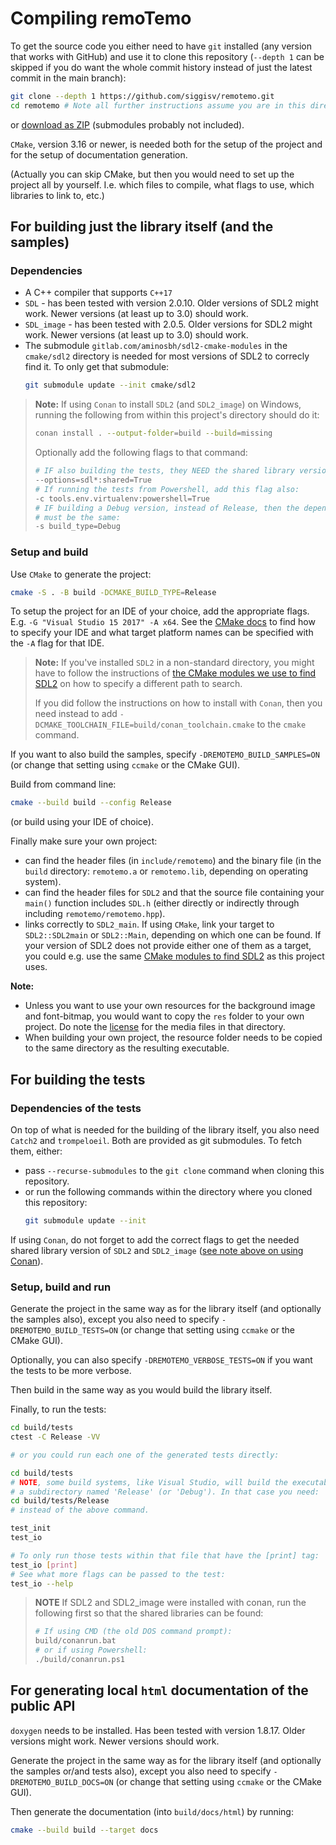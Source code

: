# Compiling remoTemo

To get the source code you either need to have `git` installed (any version
that works with GitHub) and use it to clone this repository (`--depth 1` can
be skipped if you do want the whole commit history instead of just the latest
commit in the main branch):

```sh
git clone --depth 1 https://github.com/siggisv/remotemo.git
cd remotemo # Note all further instructions assume you are in this directory
```

or [download as
ZIP](https://github.com/siggisv/remotemo/archive/refs/heads/main.zip)
(submodules probably not included).

`CMake`, version 3.16 or newer, is needed both for the setup of the project
and for the setup of documentation generation.

(Actually you can skip CMake, but then you would need to set up the project
all by yourself. I.e. which files to compile, what flags to use, which
libraries to link to, etc.)

## For building just the library itself (and the samples)

### Dependencies

- A C++ compiler that supports `C++17`
- `SDL` - has been tested with version 2.0.10. Older versions of SDL2 might
  work. Newer versions (at least up to 3.0) should work.
- `SDL_image` - has been tested with 2.0.5. Older versions for SDL2 might
  work. Newer versions (at least up to 3.0) should work.
- The submodule `gitlab.com/aminosbh/sdl2-cmake-modules` in the `cmake/sdl2`
  directory is needed for most versions of SDL2 to correcly find it.
  To only get that submodule:
  ```sh
  git submodule update --init cmake/sdl2
  ```
> **Note:**
> If using `Conan` to install `SDL2` (and `SDL2_image`) on Windows, running
> the following from within this project's directory should do it:
>
> ```sh
> conan install . --output-folder=build --build=missing
> ```
>
> Optionally add the following flags to that command:
>
> ```sh
> # IF also building the tests, they NEED the shared library version:
> --options=sdl*:shared=True
> # If running the tests from Powershell, add this flag also:
> -c tools.env.virtualenv:powershell=True
> # IF building a Debug version, instead of Release, then the dependencies
> # must be the same:
> -s build_type=Debug
> ```

### Setup and build

Use `CMake` to generate the project:

```sh
cmake -S . -B build -DCMAKE_BUILD_TYPE=Release
```

To setup the project for an IDE of your choice, add the appropriate flags.
E.g. `-G "Visual Studio 15 2017" -A x64`. See the [CMake
docs](https://cmake.org/cmake/help/latest/manual/cmake-generators.7.html#id13)
to find how to specify your IDE and what target platform names can be
specified with the `-A` flag for that IDE.

> **Note:**
> If you've installed `SDL2` in a non-standard directory, you might have to
> follow the instructions of [the CMake modules we use to find
> SDL2](https://gitlab.com/aminosbh/sdl2-cmake-modules#special-customization-variables)
> on how to specify a different path to search.
>
> If you did follow the instructions on how to install with `Conan`, then
> you need instead to add `-DCMAKE_TOOLCHAIN_FILE=build/conan_toolchain.cmake`
> to the `cmake` command.

If you want to also build the samples, specify `-DREMOTEMO_BUILD_SAMPLES=ON`
(or change that setting using `ccmake` or the CMake GUI).

Build from command line:

```sh
cmake --build build --config Release
```

(or build using your IDE of choice).

Finally make sure your own project:
- can find the header files (in `include/remotemo`) and the binary file (in
  the `build` directory: `remotemo.a` or `remotemo.lib`, depending on
  operating system).
- can find the header files for `SDL2` and that the source file containing
  your `main()` function includes `SDL.h` (either directly or indirectly
  through including `remotemo/remotemo.hpp`).
- links correctly to `SDL2_main`. If using `CMake`, link your target to
  `SDL2::SDL2main` or `SDL2::Main`, depending on which one can be found. If
  your version of SDL2 does not provide either one of them as a target, you
  could e.g. use the same [CMake modules to find
  SDL2](https://github.com/aminosbh/sdl2-cmake-modules/) as this project uses.

**Note:**
- Unless you want to use your own resources for the background image and
  font-bitmap, you would want to copy the `res` folder to your own project. Do
  note the [license](../res/img/README.md) for the media files in that
  directory.
- When building your own project, the resource folder needs to be copied to
  the same directory as the resulting executable.

## For building the tests

### Dependencies of the tests

On top of what is needed for the building of the library itself, you also need
`Catch2` and `trompeloeil`. Both are provided as git submodules. To fetch
them, either:

- pass `--recurse-submodules` to the `git clone` command when cloning this
  repository.
- or run the following commands within the directory where you cloned this
  repository:
  ```sh
  git submodule update --init
  ```
If using `Conan`, do not forget to add the correct flags to get the needed
shared library version of `SDL2` and `SDL2_image` ([see note above on using
Conan](#dependencies)).

### Setup, build and run

Generate the project in the same way as for the library itself (and optionally
the samples also), except you also need to specify `-DREMOTEMO_BUILD_TESTS=ON`
(or change that setting using `ccmake` or the CMake GUI).

Optionally, you can also specify `-DREMOTEMO_VERBOSE_TESTS=ON` if you want the
tests to be more verbose.

Then build in the same way as you would build the library itself.

Finally, to run the tests:

```sh
cd build/tests
ctest -C Release -VV

# or you could run each one of the generated tests directly:

cd build/tests
# NOTE, some build systems, like Visual Studio, will build the executables in
# a subdirectory named 'Release' (or 'Debug'). In that case you need:
cd build/tests/Release
# instead of the above command.

test_init
test_io

# To only run those tests within that file that have the [print] tag:
test_io [print]
# See what more flags can be passed to the test:
test_io --help
```
> **NOTE**
> If SDL2 and SDL2_image were installed with conan, run the following
> first so that the shared libraries can be found:
>
> ```sh
> # If using CMD (the old DOS command prompt):
> build/conanrun.bat
> # or if using Powershell:
> ./build/conanrun.ps1
> ```


## For generating local `html` documentation of the public API

`doxygen` needs to be installed. Has been tested with version 1.8.17. Older
versions might work. Newer versions should work.

Generate the project in the same way as for the library itself (and optionally
the samples or/and tests also), except you also need to specify
`-DREMOTEMO_BUILD_DOCS=ON` (or change that setting using `ccmake` or the CMake
GUI).

Then generate the documentation (into `build/docs/html`) by running:
```sh
cmake --build build --target docs
```
